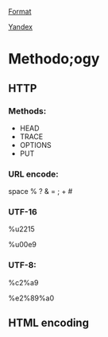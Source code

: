 [Format](https://github.com/gusevna/format-README)

<a href="http://www.yandex.ru">Yandex</a>

# Methodo;ogy
## HTTP
### Methods:
* HEAD
* TRACE
* OPTIONS
* PUT
### URL encode:
space % ? & = ; + #

### UTF-16
%u2215

%u00e9

### UTF-8:
%c2%a9

%e2%89%a0


## HTML encoding




